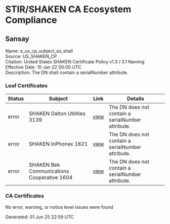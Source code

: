 # STIR/SHAKEN CA Ecosystem Compliance

## Sansay

Name: e_us_cp_subject_sn_shall\
Source: US_SHAKEN_CP\
Citation: United States SHAKEN Certificate Policy v1.3 / 3.1 Naming\
Effective Date: 10 Jan 22 00:00 UTC\
Description: The DN shall contain a serialNumber attribute.

### Leaf Certificates

| Status | Subject | Link | Details |
|--------|---------|------|---------|
| error | SHAKEN Dalton Utilities 3139 | [view](../../CERTS/a838fce60100ffa0e8d874cf6854aa4a0cead296120d70ddfc0ada1a56f20fce/README.md) | The DN does not contain a serialNumber attribute. |
| error | SHAKEN InPhonex 1821 | [view](../../CERTS/ee8b5624c5b63347f756c59989a079e8c2fe2692b5c36e495a88339f544a0726/README.md) | The DN does not contain a serialNumber attribute. |
| error | SHAKEN Bek Communications Cooperative 1604 | [view](../../CERTS/17a28f83e865e75a97e9a5a4b777355b93960ccf3b65a1d13e06693a0d03e399/README.md) | The DN does not contain a serialNumber attribute. |

### CA Certificates

No error, warning, or notice level issues were found


Generated: 01 Jun 25 22:59 UTC